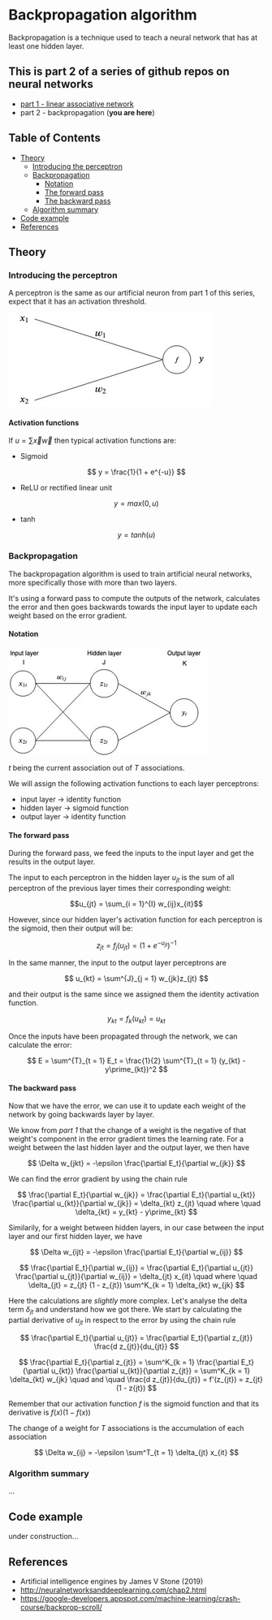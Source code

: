 # Backpropagation algorithm

Backpropagation is a technique used to teach a neural network that has at least one hidden layer. 

## This is part 2 of a series of github repos on neural networks

- [part 1 - linear associative network](https://github.com/gokadin/ai-linear-associative-network)
- part 2 - backpropagation (**you are here**)

## Table of Contents

- [Theory](#theory)  
  - [Introducing the perceptron](#introducing-the-perceptron)
  - [Backpropagation](#backpropagation)
    - [Notation](#notation)
    - [The forward pass](#the-forward-pass)
    - [The backward pass](#the-backward-pass)
  - [Algorithm summary](#algorithm-summary)
- [Code example](#code-example)
- [References](#references)

## Theory

### Introducing the perceptron

A perceptron is the same as our artificial neuron from part 1 of this series, expect that it has an activation threshold. 

![perceptron](readme-images/perceptron.jpg)

#### Activation functions

If $u = \sum{\vec{x}\vec{w}}$ then typical activation functions are:

- Sigmoid

$$ y = \frac{1}{1 + e^{-u}} $$

- ReLU or rectified linear unit

$$ y = max(0, u) $$

- tanh

$$ y = tanh(u) $$

### Backpropagation

The backpropagation algorithm is used to train artificial neural networks, more specifically those with more than two layers. 

It's using a forward pass to compute the outputs of the network, calculates the error and then goes backwards towards the input layer to update each weight based on the error gradient. 

#### Notation

![notation](readme-images/backpropagation-notation.jpg)

$t$ being the current association out of $T$ associations. 

We will assign the following activation functions to each layer perceptrons:

- input layer -> identity function
- hidden layer -> sigmoid function
- output layer -> identity function

#### The forward pass

During the forward pass, we feed the inputs to the input layer and get the results in the output layer. 

The input to each perceptron in the hidden layer $u_{jt}$ is the sum of all perceptron of the previous layer times their corresponding weight:

$$u_{jt} = \sum_{i = 1}^{I} w_{ij}x_{it}$$

However, since our hidden layer's activation function for each perceptron is the sigmoid, then their output will be: 

$$ z_{jt} = f_j(u_{jt}) = (1 + e^{-u_{jt}})^{-1} $$

In the same manner, the input to the output layer perceptrons are

$$ u_{kt} = \sum^{J}_{j = 1} w_{jk}z_{jt} $$

and their output is the same since we assigned them the identity activation function. 

$$ y_{kt} = f_k(u_{kt}) = u_{kt} $$

Once the inputs have been propagated through the network, we can calculate the error:

$$ E = \sum^{T}_{t = 1} E_t = \frac{1}{2} \sum^{T}_{t = 1} (y_{kt} - y\prime_{kt})^2 $$

#### The backward pass

Now that we have the error, we can use it to update each weight of the network by going backwards layer by layer. 

We know from *part 1* that the change of a weight is the negative of that weight's component in the error gradient times the learning rate. For a weight between the last hidden layer and the output layer, we then have

$$ \Delta w_{jkt} = -\epsilon \frac{\partial E_t}{\partial w_{jk}} $$

We can find the error gradient by using the chain rule

$$ \frac{\partial E_t}{\partial w_{jk}} = \frac{\partial E_t}{\partial u_{kt}} \frac{\partial u_{kt}}{\partial w_{jk}} = \delta_{kt} z_{jt} \quad where \quad \delta_{kt} = y_{kt} - y\prime_{kt} $$

Similarily, for a weight between hidden layers, in our case between the input layer and our first hidden layer, we have

$$ \Delta w_{ijt} = -\epsilon \frac{\partial E_t}{\partial w_{ij}} $$

$$ \frac{\partial E_t}{\partial w_{ij}} = \frac{\partial E_t}{\partial u_{jt}} \frac{\partial u_{jt}}{\partial w_{ij}} = \delta_{jt} x_{it} \quad where \quad \delta_{jt} = z_{jt} (1 - z_{jt}) \sum^K_{k = 1} \delta_{kt} w_{jk} $$

Here the calculations are *slightly* more complex. Let's analyse the delta term $\delta_{jt}$ and understand how we got there. We start by calculating the partial derivative of $u_{jt}$ in respect to the error by using the chain rule

$$ \frac{\partial E_t}{\partial u_{jt}} = \frac{\partial E_t}{\partial z_{jt}} \frac{d z_{jt}}{du_{jt}} $$

$$ \frac{\partial E_t}{\partial z_{jt}} = \sum^K_{k = 1} \frac{\partial E_t}{\partial u_{kt}} \frac{\partial u_{kt}}{\partial z_{jt}} = \sum^K_{k = 1} \delta_{kt} w_{jk} \quad and \quad \frac{d z_{jt}}{du_{jt}} = f'(z_{jt}) = z_{jt}(1 - z{jt}) $$

Remember that our activation function $f$ is the sigmoid function and that its derivative is $f(x)(1 - f(x))$

The change of a weight for $T$ associations is the accumulation of each association

$$ \Delta w_{ij} = -\epsilon \sum^T_{t = 1} \delta_{jt} x_{it} $$

### Algorithm summary

...

## Code example

under construction...

## References

- Artificial intelligence engines by James V Stone (2019)
- http://neuralnetworksanddeeplearning.com/chap2.html
- https://google-developers.appspot.com/machine-learning/crash-course/backprop-scroll/